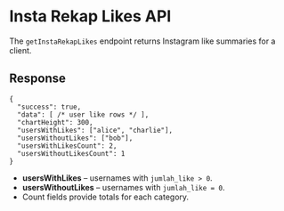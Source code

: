 # Insta Rekap Likes API

The `getInstaRekapLikes` endpoint returns Instagram like summaries for a client.

## Response

```
{
  "success": true,
  "data": [ /* user like rows */ ],
  "chartHeight": 300,
  "usersWithLikes": ["alice", "charlie"],
  "usersWithoutLikes": ["bob"],
  "usersWithLikesCount": 2,
  "usersWithoutLikesCount": 1
}
```

- **usersWithLikes** – usernames with `jumlah_like > 0`.
- **usersWithoutLikes** – usernames with `jumlah_like = 0`.
- Count fields provide totals for each category.
